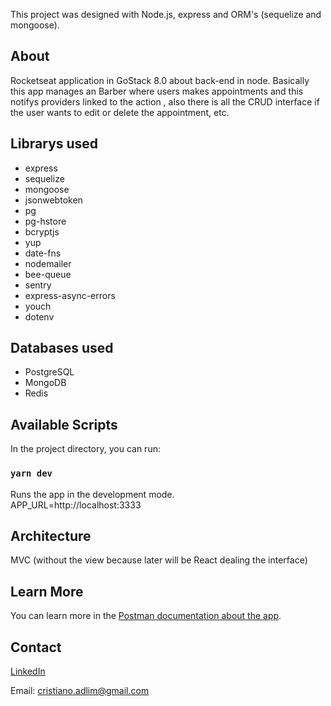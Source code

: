 This project was designed with Node.js, express and ORM's (sequelize and mongoose).

## About

Rocketseat application in GoStack 8.0 about back-end in node.
Basically this app manages an Barber where users makes appointments and this notifys providers linked to the action , also there is all the CRUD interface if the user wants to edit or delete the appointment, etc.

## Librarys used

-   express
-   sequelize
-   mongoose
-   jsonwebtoken
-   pg
-   pg-hstore
-   bcryptjs
-   yup
-   date-fns
-   nodemailer
-   bee-queue
-   sentry
-   express-async-errors
-   youch
-   dotenv

## Databases used

-   PostgreSQL
-   MongoDB
-   Redis

## Available Scripts

In the project directory, you can run:

### `yarn dev`

Runs the app in the development mode.<br>
APP_URL=http://localhost:3333

## Architecture

MVC (without the view because later will be React dealing the interface)

## Learn More

You can learn more in the [Postman documentation about the app](https://documenter.getpostman.com/view/9454146/SWE3czb9?version=latest).

## Contact

[LinkedIn](https://www.linkedin.com/in/cristiano-soares-b46928192/)

Email: cristiano.adlim@gmail.com
